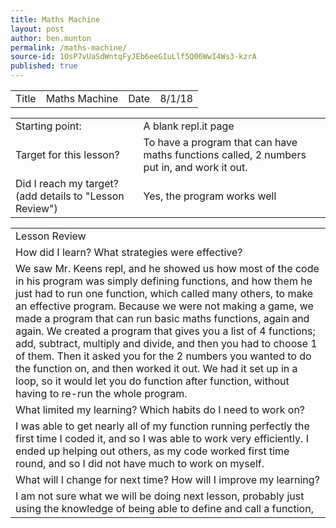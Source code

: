 ```yaml
---
title: Maths Machine
layout: post
author: ben.munton
permalink: /maths-machine/
source-id: 1OsP7vUaSdWntqFyJEb6eeGIuLlf5Q06WwI4Ws3-kzrA
published: true
---
```

   

<table>
  <tr>
    <td>Title</td>
    <td>Maths Machine</td>
    <td>Date</td>
    <td>8/1/18</td>
  </tr>
</table>


<table>
  <tr>
    <td>Starting point:</td>
    <td>A blank repl.it page</td>
  </tr>
  <tr>
    <td>Target for this lesson?</td>
    <td>To have a program that can have maths functions called, 2 numbers put in, and work it out.</td>
  </tr>
  <tr>
    <td>Did I reach my target? 
(add details to "Lesson Review")</td>
    <td> Yes, the program works well </td>
  </tr>
</table>


<table>
  <tr>
    <td>Lesson Review</td>
  </tr>
  <tr>
    <td>How did I learn? What strategies were effective? </td>
  </tr>
  <tr>
    <td>We saw Mr. Keens repl, and he showed us how most of the code in his program was simply defining functions, and how them he just had to run one function, which called many others, to make an effective program. Because we were not making a game, we made a program that can run basic maths functions, again and again.  We created a program that gives you a list of 4 functions; add, subtract, multiply and divide, and then you had to choose 1 of them. Then it asked you for the 2 numbers you wanted to do the function on, and then worked it out. We had it set up in a loop, so it would let you do function after function, without having to re-run the whole program.</td>
  </tr>
  <tr>
    <td>What limited my learning? Which habits do I need to work on? </td>
  </tr>
  <tr>
    <td>I was able to get nearly all of my function running perfectly the first time I coded it, and so I was able to work very efficiently.  I ended up helping out others, as my code worked first time round, and so I did not have much to work on myself.</td>
  </tr>
  <tr>
    <td>What will I change for next time? How will I improve my learning?</td>
  </tr>
  <tr>
    <td>I am not sure what we will be doing next lesson, probably just using the knowledge of being able to define and call a function, </td>
  </tr>
</table>


